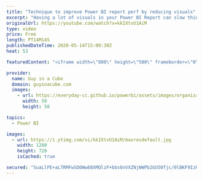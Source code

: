 ```yaml
---
title: "Technique to improve Power BI report perf by reducing visuals"
excerpt: "Having a lot of visuals in your Power BI Report can slow things down. Here's a technique you could employ to reduce visuals and improve performance.  Download Sample: https://guyinacu.be/matrixkpisample  📢 Become a member: https://guyinacu.be/membership   *******************  Want to take your Power"
originalUrl: https://youtube.com/watch?v=kkIXtvU1AiM
type: video
price: Free
length: PT14M14S
publishedDateTime: 2020-05-14T15:00:30Z
heat: 53

featuredContent: "<iframe width=\"800\" height=\"500\" frameborder=\"0\" src=\"https://www.youtube.com/embed/kkIXtvU1AiM\" allow=\"accelerometer; autoplay; encrypted-media; gyroscope; picture-in-picture\" allowfullscreen></iframe>"

provider:
  name: Guy in a Cube
  domain: guyinacube.com
  images:
    - url: https://everyday-cc.github.io/powerbi/assets/images/organizations/guyinacube.com-50x50.jpg
      width: 50
      height: 50

topics:
  - Power BI

images:
  - url: https://i.ytimg.com/vi/kkIXtvU1AiM/maxresdefault.jpg
    width: 1280
    height: 720
    isCached: true

secured: "SuaLlPE+aLTRMFwSDOWw88XMQlzF+bbs6nVXZNjWWPb2GU50fjc/0lBKF9IzRKrqkW+RMmGrIQaSA3ZmBsMJELdtQCz82x2WsGrxcEq7AquUPwVEO0oTUPwpntQs6HseOd/GdKd9FYYj2Qlg9vvMb+DvvV/LHDsgwpq0m1nbfzDlVUe75GTBk2sKBninwegHn0pChPPYKDeGKL+Y0Ly6tdAJqCWmyCYDfCxUENzq/9RBftfGYfaqN+PYOP5jnwROx165FlQIXLKvOfSM2xIKQ4zB4xc9VWfU7CHvWEXMjmdLFDXHmKy4DmPBaXM4Sutf8ObSw9PXpNP/7sBVM7j3GinCQyL/BErjYzNAcSsrzXLIwvEHRK4Wud2z5fQn8b6lMl3FhAguh/YbVyu0IUGJ4FU3nsTM3C3LcZUJS+uU6bA=;kCy6S8S3P/HvIpaYgVZKig=="
---
```


